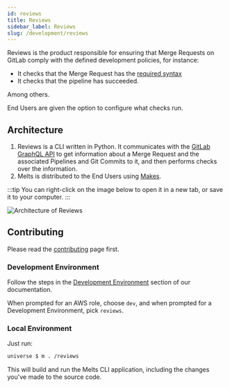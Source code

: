 ```yaml
---
id: reviews
title: Reviews
sidebar_label: Reviews
slug: /development/reviews
---
```


Reviews is the product responsible
for ensuring that Merge Requests on GitLab
comply with the defined development policies,
for instance:

- It checks that the Merge Request
  has the [required syntax](/development/stack/commitlint)
- It checks that the pipeline has succeeded.

Among others.

End Users are given the option to configure what checks run.

## Architecture

1. Reviews is a CLI written in Python.
   It communicates with the [GitLab GraphQL API](/development/integrates)
   to get information about a Merge Request
   and the associated Pipelines and Git Commits to it,
   and then performs checks over the information.
1. Melts is distributed to the End Users
   using [Makes](/development/stack/makes).

:::tip
You can right-click on the image below
to open it in a new tab,
or save it to your computer.
:::

![Architecture of Reviews](./reviews-arch.dot.svg)

## Contributing

Please read the
[contributing](/development/contributing) page first.

### Development Environment

Follow the steps
in the [Development Environment](/development/setup/environment) section of our documentation.

When prompted for an AWS role, choose `dev`,
and when prompted for a Development Environment, pick `reviews`.

### Local Environment

Just run:

```sh
universe $ m . /reviews
```

This will build and run the Melts CLI application,
including the changes you've made to the source code.
